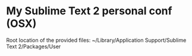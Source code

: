 # My Sublime Text 2 personal conf (OSX)

Root location of the provided files:
~/Library/Application Support/Sublime Text 2/Packages/User
